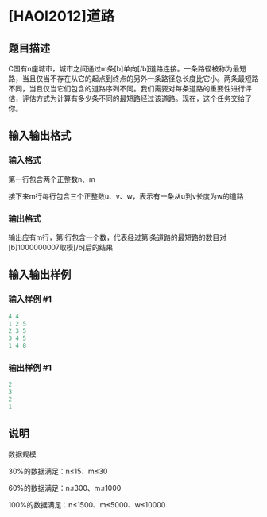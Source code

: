 # [HAOI2012]道路

## 题目描述

C国有n座城市，城市之间通过m条[b]单向[/b]道路连接。一条路径被称为最短路，当且仅当不存在从它的起点到终点的另外一条路径总长度比它小。两条最短路不同，当且仅当它们包含的道路序列不同。我们需要对每条道路的重要性进行评估，评估方式为计算有多少条不同的最短路经过该道路。现在，这个任务交给了你。

## 输入输出格式

### 输入格式

第一行包含两个正整数n、m

接下来m行每行包含三个正整数u、v、w，表示有一条从u到v长度为w的道路

### 输出格式

输出应有m行，第i行包含一个数，代表经过第i条道路的最短路的数目对[b]1000000007取模[/b]后的结果

## 输入输出样例

### 输入样例 #1

```cpp
4 4
1 2 5
2 3 5
3 4 5
1 4 8
```


### 输出样例 #1

```cpp
2
3
2
1
```


## 说明

数据规模

30%的数据满足：n≤15、m≤30

60%的数据满足：n≤300、m≤1000

100%的数据满足：n≤1500、m≤5000、w≤10000

